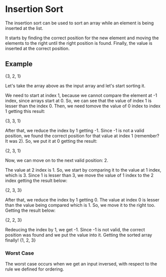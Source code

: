 # Insertion Sort

The insertion sort can be used to sort an array while an element is being inserted at the list.

It starts by finding the correct position for the new element and moving the elements to the right until the right position is found. Finally, the value is inserted at the correct position.

## Example

{3, 2, 1}

Let's take the array above as the input array and let's start sorting it.

We need to start at index 1, because we cannot compare the element at -1 index, since arrays start at 0. So, we can see that the value of index 1 is lesser than the index 0. Then, we need tomove the value of 0 index to index 1 getting this result: 

{3, 3, 1}

After that, we reduce the index by 1 getting -1. Since -1 is not a valid position, we found the correct position for that value at index 1 (remember? It was 2). So, we put it at 0 getting the result:

{2, 3, 1}

Now, we can move on to the next valid position: 2.

The value at 2 index is 1. So, we start by comparing it to the value at 1 index, which is 3. Since 1 is lesser than 3, we move the value of 1 index to the 2 index getting the result below:

{2, 3, 3}

After that, we reduce the index by 1 getting 0. The value at index 0 is lesser than the value being compared which is 1. So, we move it to the right too. Getting the result below:

{2, 2, 3}

Redeucing the index by 1, we get -1. Since -1 is not valid, the correct position was found and we put the value into it. Getting the sorted array finally!
{1, 2, 3}

### Worst Case

The worst case occurs when we get an input inversed, with respect to the rule we defined for ordering.
